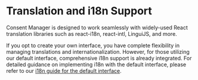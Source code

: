 # Translation and i18n Support

Consent Manager is designed to work seamlessly with widely-used React translation libraries such as react-i18n, react-intl, LinguiJS, and more. 

If you opt to create your own interface, you have complete flexibility in managing translations and internationalization. However, for those utilizing our default interface, comprehensive i18n support is already integrated. For detailed guidance on implementing i18n with the default interface, please refer to our [i18n guide for the default interface](../interface-default/i18n.md).
